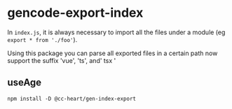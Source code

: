# gencode-export-index

In `index.js`, it is always necessary to import all the files under a module (eg `export * from './foo'`).

Using this package you can parse all exported files in a certain path now support the suffix 'vue', 'ts', and' tsx '

## useAge

```shell
npm install -D @cc-heart/gen-index-export
```
